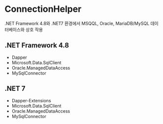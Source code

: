 # ConnectionHelper
.NET Framework 4.8와 .NET7 환경에서 MSQQL, Oracle, MariaDB/MySQL 데이터베이스와 상호 작용

## .NET Framework 4.8
* Dapper
* Microsoft.Data.SqlClient
* Oracle.ManagedDataAccess
* MySqlConnector

## .NET 7
* Dapper-Extensions
* Microsoft.Data.SqlClient
* Oracle.ManagedDataAccess
* MySqlConnector
